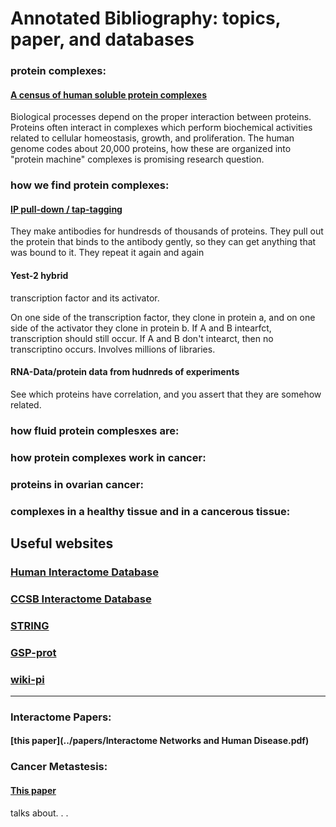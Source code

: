 
# Annotated Bibliography: topics, paper, and databases

### protein complexes:
#### [A census of human soluble protein complexes](https://www.sciencedirect.com/science/article/pii/S0092867412010069?via%3Dihub)
Biological processes depend on the proper interaction between proteins. Proteins often interact in complexes which perform biochemical activities related to cellular homeostasis, growth, and proliferation. The human genome codes about 20,000 proteins, how these are organized into "protein machine" complexes is promising research question.

### how we find protein complexes:

#### [IP pull-down / tap-tagging](https://en.wikipedia.org/wiki/Immunoprecipitation#Individual_protein_immunoprecipitation_(IP))

They make antibodies for hundresds of thousands of proteins. They pull out the protein that binds to the antibody gently, so they can get anything that was bound to it. They repeat it again and again

#### Yest-2 hybrid

transcription factor and its activator.

On one side of the transcription factor, they clone in protein a, and on one side of the activator they clone in protein b. If A and B intearfct, transcription should still occur. If A and B don't intearct, then no transcriptino occurs. Involves millions of libraries.

#### RNA-Data/protein data from hudnreds of experiments

See which proteins have correlation, and you assert that they are somehow related.

#### 

### how fluid protein complesxes are:

### how protein complexes work in cancer:

### proteins in ovarian cancer:

### complexes in a healthy tissue and in a cancerous tissue:


## Useful websites

### [Human Interactome Database](http://interactome.dfci.harvard.edu/H_sapiens/)

### [CCSB Interactome Database](http://interactome.dfci.harvard.edu/)

### [STRING](https://string-db.org/)

### [GSP-prot](http://gpsprot.org/)

### [wiki-pi](https://hagrid.dbmi.pitt.edu/wiki-pi/)

---------------------


### Interactome Papers:

#### [this paper](../papers/Interactome Networks and Human Disease.pdf)


### Cancer Metastesis:

#### [This paper](../papers/cancer_metastesis.pdf) 
talks about. . . 
